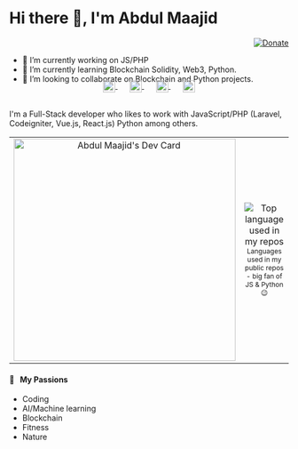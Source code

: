 
# Hi there 👋, I'm Abdul Maajid

<div align="right">
  <a href="#">
    <img src="https://img.shields.io/badge/$-support-ff69b4.svg?style=flat" alt="Donate" />
  </a>
</div>

- 🔭 I’m currently working on JS/PHP
- 🌱 I’m currently learning Blockchain Solidity, Web3, Python.
- 👯 I’m looking to collaborate on Blockchain and Python projects.

<!-- <p align="center">
  <a href="https://aralroca.com">
    <img width="100" src="https://github.com/aralroca/aralroca.com/raw/master/public/images/logo.svg" alt="logo" />
  </a>
</p> -->

<p align="center" style="margin: -20px 0 30px">
   <a href="https://twitter.com/amaajid007" target="_blank" style='margin-right:10px'>
    <img align="center" src="https://cdn.jsdelivr.net/npm/simple-icons@3.0.1/icons/twitter.svg" alt="twitter" height="22px" width="22px" />
  </a>
  &nbsp;&nbsp;
  <a href="#" target="_blank" style='margin-right:10px'>
    <img align="center" src="https://cdn.jsdelivr.net/npm/simple-icons@3.0.1/icons/stackoverflow.svg" alt="stackoverflow" height="22px" width="22px" />
  </a>
  &nbsp;&nbsp;
  <a href="https://pk.linkedin.com/in/amaajid007/" target="_blank" style='margin-right:10px'>
    <img align="center" src="https://cdn.jsdelivr.net/npm/simple-icons@3.0.1/icons/linkedin.svg" alt="linkedin" height="22px" width="22px" />
  </a>
  &nbsp;&nbsp;
  <a href="mailto:amaajid@gmil.com" target="_blank">
    <img align="center" src="https://cdn.jsdelivr.net/npm/simple-icons@3.0.1/icons/gmail.svg" alt="email" height="22px" width="22px" />
  </a>
</p>

I'm a Full-Stack developer who likes to work with JavaScript/PHP (Laravel, Codeigniter, Vue.js, React.js) Python among others. 

  <table align="center" border="0">
      <tr>
          <td>
           <div align="center">
             <a href="https://app.daily.dev/abdulmaajid"><img src="https://api.daily.dev/devcards/a63c9a01af2e4958a6e4e0f6d8259509.png?r=j34" width="400" alt="Abdul Maajid's Dev Card"/></a>
<!--                 <img width="" src="https://github-readme-stats.vercel.app/api?username=abdul-maajid&show_icons=true&hide_border=true" alt="Maajid's Github Stats" /> -->
              <br />
<!--               <small align="center">My Github Stats</small> -->
            </div>
          </td>
        <td>
          <div align="center">
            <img width="" src="https://github-readme-stats.vercel.app/api/top-langs/?username=abdul-maajid&layout=compact&hide_title=1&card_width=300&hide_border=true" alt="Top language used in my repos" />
            <br />
            <small style="font-size:12px;" align="center">Languages used in my public repos - big fan of JS & Python 😉</small>
          </div>
        </td>
      </tr>
  </table>

#### 🧡 &nbsp;&nbsp;My Passions

* Coding
* AI/Machine learning
* Blockchain
* Fitness
* Nature

<!-- A few years ago I realized that I wanted to focus my efforts on being useful. For this reason, I'm trying to contribute more and more to open-source projects, helping people on Discus, StackOverflow, Spectrum, Github discussions... and creating useful content to be used by developers: libraries and articles. 

#### 📖 &nbsp;&nbsp; Last 5 articles
 
* [Virtual Sommelier, text classifier in the browser](https://aralroca.com/blog/food-pairing-classifier) 
* [Next-translate - Version 1.0 Released](https://aralroca.com/blog/next-translate-1.0) 
* [Etiketai - speed up training your AI models with a free open source app](https://aralroca.com/blog/etiketai) 
* [GitHub action to publish your blog post to dev.to](https://aralroca.com/blog/ghaction-devto) 
* [Do all roads lead to Rome?](https://aralroca.com/blog/do-all-roads-lead-to-rome) -->


<!-- <a href="https://aralroca.us8.list-manage.com/subscribe/post?u=29d99171aa3f671bde658475a&id=9f1a0b31e3">
  <table align="right">
      <tr>
          <td>
            👉 &nbsp;&nbsp;Subscribe to the newsletter
          </td>
      </tr>
  </table>
</a> -->

